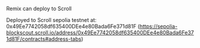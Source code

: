 Remix can deploy to Scroll

Deployed to Scroll sepolia testnet at: 0x49Ee7742058df635400DEe4e80Bada6Fe371d81F
    (https://sepolia-blockscout.scroll.io/address/0x49Ee7742058df635400DEe4e80Bada6Fe371d81F/contracts#address-tabs)